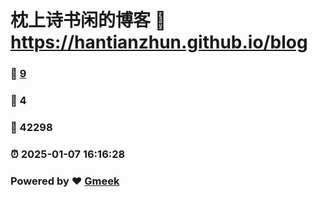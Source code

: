 # 枕上诗书闲的博客 :link: https://hantianzhun.github.io/blog 
### :page_facing_up: [9](https://hantianzhun.github.io/blog/tag.html) 
### :speech_balloon: 4 
### :hibiscus: 42298 
### :alarm_clock: 2025-01-07 16:16:28 
### Powered by :heart: [Gmeek](https://github.com/Meekdai/Gmeek)
